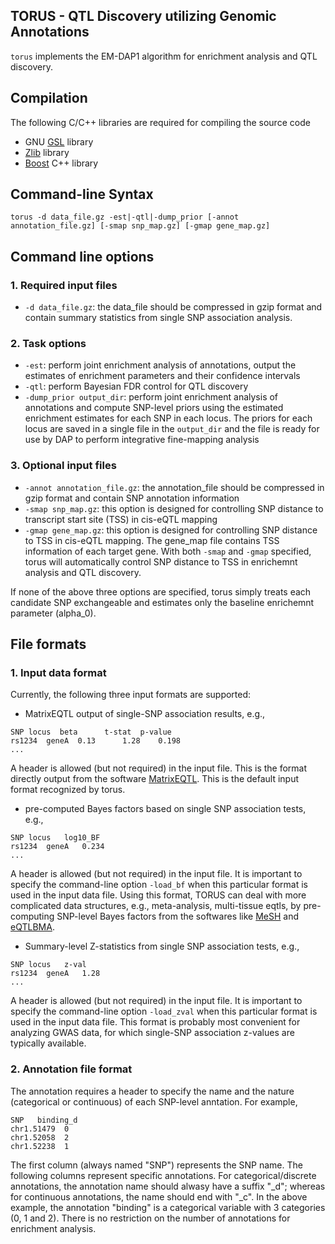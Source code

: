 ## TORUS - QTL Discovery utilizing Genomic Annotations 


``torus`` implements the EM-DAP1 algorithm for enrichment analysis and QTL discovery.


## Compilation

The following C/C++ libraries are required for compiling the source code

* GNU [GSL](http://www.gnu.org/software/gsl/) library
* [Zlib](http://zlib.net/) library
* [Boost](http://www.boost.org/) C++ library


## Command-line Syntax 

``torus -d data_file.gz -est|-qtl|-dump_prior [-annot annotation_file.gz] [-smap snp_map.gz] [-gmap gene_map.gz]``  

## Command line options

### 1. Required input files

* ``-d data_file.gz``: the data_file should be compressed in gzip format and  contain summary statistics from single SNP association analysis. 

### 2. Task options

* ``-est``: perform joint enrichment analysis of annotations, output the estimates of enrichment parameters and their confidence intervals
* ``-qtl``: perform Bayesian FDR control for QTL discovery
* ``-dump_prior output_dir``: perform joint enrichment analysis of annotations and compute SNP-level priors using the estimated enrichment estimates for each SNP in each locus. The priors for each locus are saved in a single file in the ``output_dir`` and the file is ready for use by DAP to perform integrative fine-mapping analysis


### 3. Optional input files

* ``-annot annotation_file.gz``: the annotation_file should be compressed in gzip format and contain SNP annotation information 
* ``-smap snp_map.gz``: this option is designed for controlling SNP distance to transcript start site (TSS) in cis-eQTL mapping
* ``-gmap gene_map.gz``: this option is designed for controlling SNP distance to TSS in cis-eQTL mapping. The gene_map file contains TSS information of each target gene. With both ``-smap`` and ``-gmap`` specified, torus will automatically control SNP distance to TSS in enrichemnt analysis and QTL discovery. 

If none of the above three options are specified, torus simply treats each candidate SNP exchangeable and estimates only the baseline enrichemnt parameter (alpha_0).

## File formats


### 1. Input data format 

Currently, the following three input formats are supported:

* MatrixEQTL output of single-SNP association results, e.g., 
```
SNP	locus  beta	     t-stat	 p-value
rs1234	geneA  0.13	     1.28	 0.198    
...
``` 
A header is allowed (but not required) in the input file. This is the format directly output from the software [MatrixEQTL](http://www.bios.unc.edu/research/genomic_software/Matrix_eQTL/). This is the default input format recognized by torus.


* pre-computed Bayes factors based on single SNP association tests, e.g.,
```
SNP	locus	log10_BF
rs1234	geneA	0.234 
...
``` 
A header is allowed (but not required) in the input file. It is important to specify the command-line option ``-load_bf`` when this particular format is used in the input data file.
Using this  format, TORUS can deal with more complicated data structures, e.g., meta-analysis, multi-tissue eqtls, by pre-computing SNP-level Bayes factors from the softwares like [MeSH](https://github.com/xqwen/mesh) and [eQTLBMA](https://github.com/timflutre/eqtlbma). 



* Summary-level Z-statistics from single SNP association tests, e.g.,
```
SNP	locus	z-val
rs1234	geneA	1.28
...
```
A header is allowed (but not required) in the input file. It is	important to specify the command-line option ``-load_zval`` when this particular format is used in the input data file. This format is probably most convenient for analyzing GWAS data, for which single-SNP association z-values are typically available.


### 2. Annotation file format

The annotation requires a header to specify the name and the nature (categorical or continuous) of each SNP-level anntation. For example,
```
SNP   binding_d
chr1.51479  0
chr1.52058  2
chr1.52238  1
```
The first column  (always named "SNP") represents the SNP name. The following columns represent specific annotations. For categorical/discrete annotations, the annotation name should alwasy have a suffix "_d"; whereas for continuous annotations, the name should end with "_c".  In the above example, the annotation "binding" is a categorical variable with 3 categories (0, 1 and 2).  There is no restriction on the number of annotations for enrichment analysis.

 



